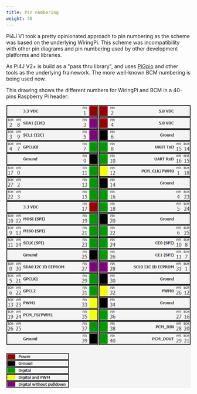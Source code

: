 ```yaml
---
title: Pin numbering
weight: 40
---
```


Pi4J V1 took a pretty opinionated approach to pin numbering as the scheme was based on the underlying WiringPi.
This scheme was incompatibility with other pin diagrams and pin numbering used by other development platforms and libraries.
   
As Pi4J V2+ is build as a "pass thru library", and uses [PiGpio](http://abyz.me.uk/rpi/pigpio/index.html) and other tools as the underlying framework. The more well-known BCM numbering is being used now.

This drawing shows the different numbers for WiringPi and BCM in a 40-pins Raspberry Pi header:

![40-pins header](/assets/documentation/headerpins_in_header.png)